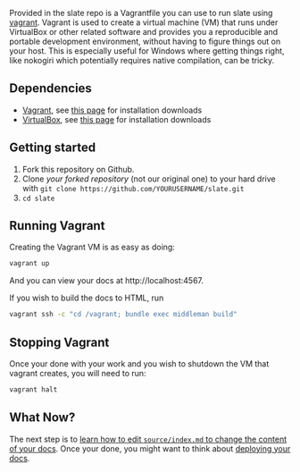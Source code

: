Provided in the slate repo is a Vagrantfile you can use to run slate using [vagrant](https://www.vagrantup.com/). Vagrant is used to create a virtual machine (VM) that runs under VirtualBox or other related software and provides you a reproducible and portable development environment, without having to figure things out on your host. This is especially useful for Windows where getting things right, like nokogiri which potentially requires native compilation, can be tricky.

## Dependencies

* [Vagrant](https://www.vagrantup.com/), see [this page](https://www.vagrantup.com/downloads.html) for installation downloads
* [VirtualBox](https://www.virtualbox.org/), see [this page](https://www.virtualbox.org/wiki/Downloads) for installation downloads

## Getting started

1. Fork this repository on Github.
2. Clone *your forked repository* (not our original one) to your hard drive with `git clone https://github.com/YOURUSERNAME/slate.git`
3. `cd slate`

## Running Vagrant

Creating the Vagrant VM is as easy as doing:

```bash
vagrant up
```

And you can view your docs at http://localhost:4567.

If you wish to build the docs to HTML, run

```bash
vagrant ssh -c "cd /vagrant; bundle exec middleman build"
```

## Stopping Vagrant

Once your done with your work and you wish to shutdown the VM that vagrant creates, you will need to run:

```bash
vagrant halt
```

## What Now?

The next step is to [learn how to edit `source/index.md` to change the content of your docs](Markdown-Syntax). Once your done, you might want to think about [deploying your docs](https://github.com/slatedocs/slate/wiki/Deploying-Slate).